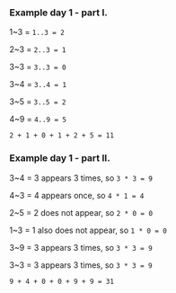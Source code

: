 ### Example day 1 - part I.

1~3 = `1..3 = 2`

2~3 = `2..3 = 1`

3~3 = `3..3 = 0`

3~4 = `3..4 = 1`

3~5 = `3..5 = 2`

4~9 = `4..9 = 5`

`2 + 1 + 0 + 1 + 2 + 5 = 11`

### Example day 1 - part II.

3~4 = 3 appears 3 times, so `3 * 3 = 9`

4~3 = 4 appears once, so `4 * 1 = 4`

2~5 = 2 does not appear, so `2 * 0 = 0`

1~3 = 1 also does not appear, so `1 * 0 = 0`

3~9 = 3 appears 3 times, so `3 * 3 = 9`

3~3 = 3 appears 3 times, so `3 * 3 = 9`

`9 + 4 + 0 + 0 + 9 + 9 = 31`
